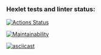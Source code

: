 ### Hexlet tests and linter status:
[![Actions Status](https://github.com/duker221/frontend-project-44/actions/workflows/hexlet-check.yml/badge.svg)](https://github.com/duker221/frontend-project-44/actions)

[![Maintainability](https://api.codeclimate.com/v1/badges/131fde8e48f8989697ca/maintainability)](https://codeclimate.com/github/duker221/frontend-project-44/maintainability)

[![asciicast](https://asciinema.org/a/EeDOy6BSlA1nwFDLxBGCWwRiZ.svg)](https://asciinema.org/a/EeDOy6BSlA1nwFDLxBGCWwRiZ)